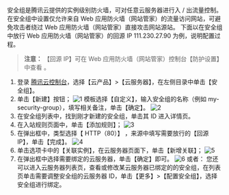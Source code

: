 安全组是腾讯云提供的实例级别防火墙，可对任意云服务器进行入 / 出流量控制。在安全组中设置仅允许来自 Web 应用防火墙（网站管家）的流量访问网站，可避免攻击者绕过 Web 应用防火墙（网站管家）直接攻击网站源站。
下面以在安全组中放行 Web 应用防火墙（网站管家）的回源 IP 111.230.27.90 为例，说明配置过程。

> **注意：**
> 【回源 IP】可在 Web 应用防火墙（网站管家）控制台【防护设置】中查看 。

1. 登录 [腾讯云控制台](https://console.cloud.tencent.com/)，选择【云产品】>【云服务器】，在左侧目录中单击【安全组】。
2. 单击【新建】按钮；
   ![1](https://main.qcloudimg.com/raw/d5b1e38df46b52befbd0ffc595e0bbad.png)
   模板选择【自定义】，输入安全组的名称（例如 my-security-group），填写相关备注，单击【确定】。
    ![2](https://main.qcloudimg.com/raw/1d4fa111257dc8963aa50b0f01a7ebb7.png)
3. 在安全组列表中，找到刚才新建的安全组，单击其 ID 进入详情页。
4. 在入站规则页面中，单击【添加规则】；
   ![3](https://main.qcloudimg.com/raw/f7911f16ca48a79ec9df9fbbbe7be789.png)
5. 在弹出框中，类型选择【 HTTP（80）】 ，来源中填写需要放行的【回源 IP】，单击【完成】。
   ![4](https://main.qcloudimg.com/raw/b0454157c597d26ad14209fd3e8e6db5.png)
6. 单击选项卡中的【关联实例】，在云服务器页面下，单击【新增关联】；
   ![5](https://main.qcloudimg.com/raw/3fc624c1c30ad2036f86a918d58097db.png)
7. 在弹出框中选择需要绑定的云服务器，单击【确定】即可。
   ![6](https://main.qcloudimg.com/raw/4d0a1d0fa409b3976fdb0d200705cff0.png)
   或者：
   您还可以进入云服务器列表页，查看或修改某云服务器已绑定的的安全组，在列表页单击需要调整安全组的云服务器 ID，单击【更多】>【配置安全组】，选择安全组进行绑定。
